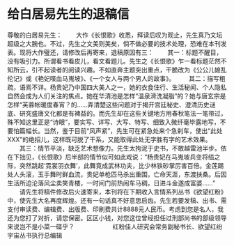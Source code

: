 # 给白居易先生的退稿信
尊敬的白居易先生： 
　　大作《长恨歌》收悉，拜读后叹为观止，先生真乃文坛超级之大腕也。不过，先生之文美则美矣，倘不做必要的技术处理，恐难在本刊发表。现将大作璧还，请修改后再寄来，退稿原因有三： 
　　其一：标题不醒目，没有吸引力。所谓看书看皮儿，看文看题儿。先生之《长恨歌》乍一看标题茫然不知所云，引不起读者的阅读兴趣。不如直奔主题突出重点，干脆改为《公公儿媳乱伦记》或《艳妃喋血马嵬坡》、《一个女人与两个男人的故事》。 
　　其二：描写粗疏，语焉不详。杨贵妃乃中国四大美人之一，她的衣食住行、生活秘闻、个人隐私自然会成为人们关注的焦点。她在华清池是怎样“温泉滑洗凝脂”的？她与唐玄宗是怎样“芙蓉帐暖度春宵？的……弄清楚这些问题对于揭开宫廷秘史、澄清历史谜底、研究盛唐文化都是有裨益的。而先生却在这些关键地方用春秋笔法一笔带过，殊不知这里正是“诗眼”，要实写、详写、大写、特写、细致入微纤毫毕露地写，不要怕篇幅长。当然，鉴于目前“风声紧”，先生可在紧急处来个急刹车，使出“此处ХХХ”的绝招儿，这样既可脱了干系，又能取得此处无字胜有字的艺术效果。 
　　其三：情节平淡，缺乏艺术想像力。先生太拘泥于史书，不敢越雷池半步。依在下拙见，《长恨歌》后半部的情节似可如此戏说：“杨贵妃在马嵬坡兵变将缢之际，突然跳起‘霓裳羽衣舞’，此舞竟成武林功夫，比少林铁砂掌厉害百倍。金莲踢处人头滚，玉手舞时鲜血流，贵妃单枪匹马杀出重围，亡命天涯，东渡扶桑。后因生活所迫沦落风尘卖笑青楼，一时间门前热闹车马稠，日进斗金遂成富婆……” 
　　请先生将稿件修改后火速寄来，本刊将在下期收入言情系列丛书《欲望红粉》中，使先生大名再度辉煌。还有一句话真不好意思启齿。先生若要发稿、出书、需支付审读费、编辑费、出版费、印刷费共计8888元人民币。考虑到您是名人，我还为您打了对折，请您保密。区区小钱，对您这位曾经担任过刑部尚书的部级领导来说岂不是小菜一碟乎？ 
　　　　　　红粉佳人研究会常务副秘书长、欲望红纷宇宙丛书执行总编辑
 